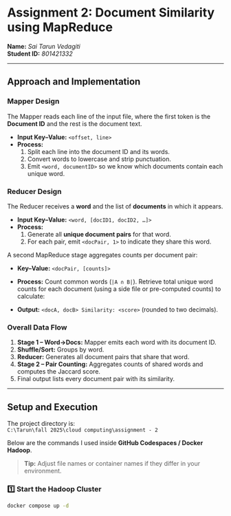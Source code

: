 # Assignment 2: Document Similarity using MapReduce

**Name:** *Sai Tarun Vedagiti*  
**Student ID:** *801421332*

---

## Approach and Implementation

### Mapper Design
The Mapper reads each line of the input file, where the first token is the **Document ID**
and the rest is the document text.  
* **Input Key–Value:** `<offset, line>`  
* **Process:**  
  1. Split each line into the document ID and its words.  
  2. Convert words to lowercase and strip punctuation.  
  3. Emit `<word, documentID>` so we know which documents contain each unique word.

### Reducer Design
The Reducer receives a **word** and the list of **documents** in which it appears.  
* **Input Key–Value:** `<word, [docID1, docID2, …]>`  
* **Process:**  
  1. Generate all **unique document pairs** for that word.  
  2. For each pair, emit `<docPair, 1>` to indicate they share this word.

A second MapReduce stage aggregates counts per document pair:
* **Key–Value:** `<docPair, [counts]>`  
* **Process:** Count common words (`|A ∩ B|`). Retrieve total unique word counts for each document
(using a side file or pre-computed counts) to calculate:


* **Output:** `<docA, docB> Similarity: <score>` (rounded to two decimals).

### Overall Data Flow
1. **Stage 1 – Word→Docs:** Mapper emits each word with its document ID.  
2. **Shuffle/Sort:** Groups by word.  
3. **Reducer:** Generates all document pairs that share that word.  
4. **Stage 2 – Pair Counting:** Aggregates counts of shared words and computes the Jaccard score.  
5. Final output lists every document pair with its similarity.

---

## Setup and Execution

The project directory is:  
`C:\Tarun\fall 2025\cloud computing\assignment - 2`

Below are the commands I used inside **GitHub Codespaces / Docker Hadoop**.

> **Tip:** Adjust file names or container names if they differ in your environment.

### 1️⃣ Start the Hadoop Cluster
```bash
docker compose up -d
```
